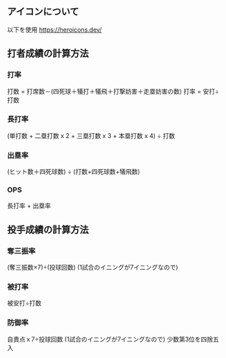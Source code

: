 ## アイコンについて
以下を使用
https://heroicons.dev/

## 打者成績の計算方法
### 打率
打数 = 打席数－(四死球＋犠打＋犠飛＋打撃妨害＋走塁妨害の数)
打率 = 安打÷打数

### 長打率
 (単打数 + 二塁打数 x 2 + 三塁打数 x 3 + 本塁打数 x 4) ÷ 打数

### 出塁率
 (ヒット数＋四死球数) ÷ (打数+四死球数+犠飛数)

### OPS
長打率 + 出塁率

## 投手成績の計算方法
### 奪三振率
(奪三振数×7)÷(投球回数) (1試合のイニングが7イニングなので)

### 被打率
被安打÷打数

### 防御率
自責点ｘ7÷投球回数 (1試合のイニングが7イニングなので)
少数第3位を四捨五入
